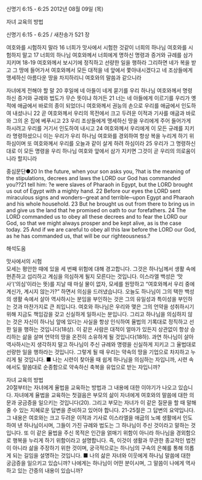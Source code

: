 신명기 6:15 - 6:25 
2012년 08월 09일 (목)

자녀 교육의 방법



신명기 6:15 - 6:25 / 새찬송가 521 장


여호와를 시험하지 말라
16 너희가 맛사에서 시험한 것같이 너희의 하나님 여호와를 시험하지 말고 17 너희의 하나님 여호와께서 너희에게 명하신 명령과 증거와 규례를 삼가 지키며 18-19 여호와께서 보시기에 정직하고 선량한 일을 행하라 그리하면 네가 복을 받고 그 땅에 들어가서 여호와께서 모든 대적을 네 앞에서 쫓아내시겠다고 네 조상들에게 맹세하신 아름다운 땅을 차지하리니 여호와의 말씀과 같으니라

자녀에게 전해야 할 말
20 후일에 네 아들이 네게 묻기를 우리 하나님 여호와께서 명령하신 증거와 규례와 법도가 무슨 뜻이냐 하거든 21 너는 네 아들에게 이르기를 우리가 옛적에 애굽에서 바로의 종이 되었더니 여호와께서 권능의 손으로 우리를 애굽에서 인도하여 내셨나니 22 곧 여호와께서 우리의 목전에서 크고 두려운 이적과 기사를 애굽과 바로와 그의 온 집에 베푸시고 23 우리 조상들에게 맹세하신 땅을 우리에게 주어 들어가게 하시려고 우리를 거기서 인도하여 내시고 24 여호와께서 우리에게 이 모든 규례를 지키라 명령하셨으니 이는 우리가 우리 하나님 여호와를 경외하여 항상 복을 누리게 하기 위하심이며 또 여호와께서 우리를 오늘과 같이 살게 하려 하심이라 25 우리가 그 명령하신 대로 이 모든 명령을 우리 하나님 여호와 앞에서 삼가 지키면 그것이 곧 우리의 의로움이니라 할지니라

중심문단●20 In the future, when your son asks you, ?hat is the meaning of the stipulations, decrees and laws the LORD our God has commanded you??21 tell him: ?e were slaves of Pharaoh in Egypt, but the LORD brought us out of Egypt with a mighty hand. 22 Before our eyes the LORD sent miraculous signs and wonders─great and terrible─upon Egypt and Pharaoh and his whole household. 23 But he brought us out from there to bring us in and give us the land that he promised on oath to our forefathers. 24 The LORD commanded us to obey all these decrees and to fear the LORD our God, so that we might always prosper and be kept alive, as is the case today. 25 And if we are careful to obey all this law before the LORD our God, as he has commanded us, that will be our righteousness.?

해석도움





맛사에서의 시험  
모세는 평안한 때에 있을 세 번째 위험에 대해 경고합니다. 그것은 하나님께서 생활 속에 현존하고 섭리하고 계심을 의심하게 될지 모른다는 것입니다. 이스라엘 백성은 ‘맛사’(‘의심’이라는 뜻)를 지날 때 마실 물이 없자, 모세를 원망하고 “여호와께서 우리 중에 계신가, 계시지 않는가?” 하면서 의심을 드러냈습니다. 오늘도 하나님이 그의 택한 백성의 생활 속에서 살아 역사하시는 분임을 부인하는 것은 그의 유일성과 특이성을 부인하는 것과 마찬가지로 큰 죄입니다. 여호와 하나님은 우리와 맺은 그의 언약을 성취하시기 위해 지금도 책임감을 갖고 신실하게 일하시는 분입니다. 그리고 하나님을 의심하지 않는 것은 자신이 하나님 앞에 있다는 사실을 항상 인식하여 율법의 기록대로 정직하고 선한 일을 행하는 것입니다(18상). 이 같은 사람은 대적이 얼마가 있든지 상관없이 항상 승리하는 삶을 살며 언약의 땅을 온전히 소유하게 될 것입니다(18하). 과연 하나님이 살아 역사하시는지 생각하지 말고 하나님이 주신 규례와 명령을 신실하게 지키고 그 율법대로 선량한 일을 행하라는 것입니다. 그렇게 될 때 우리는 약속의 땅을 기업으로 차지하고 누리게 될 것입니다.
■ 나는 시련이 찾아올 때 쉽게 하나님을 의심하는 자입니까, 시련 속에서도 말씀대로 순종함으로 약속하신 축복을 유업으로 받는 자입니까?

자녀 교육의 방법  
20절부터는 자녀에게 율법을 교육하는 방법과 그 내용에 대한 이야기가 나오고 있습니다. 자녀에게 율법을 교육하는 첫걸음은 부모의 삶이 자녀에게 여호와의 말씀에 대한 의문과 궁금증을 일으키는 것입니다(20). 그리고 부모는 자녀가 이 같은 질문을 할 때 말해줄 수 있는 지혜로운 답변을 준비하고 있어야 합니다. 21-25절은 그 답변의 요약입니다. 그 내용은 여호와는 크고 두려운 이적과 기사로 이스라엘을 애굽의 노예 생활에서 인도하여 낸 하나님이시며, 그들이 가진 규례와 법도는 그 하나님이 주신 것이라고 말하는 것입니다. 또 이 같은 율법을 주신 목적은 인간을 얽매기 위함이 아니라 하나님을 경외함으로 행복을 누리게 하기 위함이라고 설명합니다. 즉, 이것이 생활과 무관한 종교적인 법전이 아니라 삶을 주장하기 위한 것이며, 궁극적으로는 하나님의 구속의 은혜를 통해 의롭게 되는 길임을 설명하는 것입니다.
■ 나의 삶은 자녀와 이웃에게 하나님 말씀에 대한 궁금증을 일으키고 있습니까? 나에게는 하나님이 어떤 분이시며, 그 말씀이 나에게 역사하고 있는 간증의 내용이 있습니까?